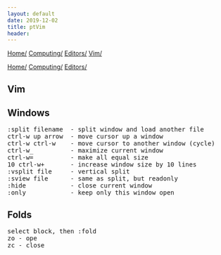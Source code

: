 ```yaml
---
layout: default
date: 2019-12-02
title: ptVim
header:
---
```

<div id="preamble">
<div class="sectionbody">
<div class="paragraph">
<p><span class="small"><a href="../../../index.html">Home/</a></span>
<span class="small"><a href="../../index.html">Computing/</a></span>
<span class="small"><a href="../index.html">Editors/</a></span>
<span class="small"><a href="index.html">Vim/</a></span></p>
</div>
<div class="paragraph">
<p><span class="small"><a href="../../../index.html">Home/</a></span>
<span class="small"><a href="../../index.html">Computing/</a></span>
<span class="small"><a href="../index.html">Editors/</a></span></p>
</div>
</div>
</div>
<div class="sect1">
<h2 id="_vim">Vim</h2>
<div class="sectionbody">

</div>
</div>
<div class="sect1">
<h2 id="_windows">Windows</h2>
<div class="sectionbody">
<div class="literalblock">
<div class="content">
<pre>:split filename  - split window and load another file
ctrl-w up arrow  - move cursor up a window
ctrl-w ctrl-w    - move cursor to another window (cycle)
ctrl-w_          - maximize current window
ctrl-w=          - make all equal size
10 ctrl-w+       - increase window size by 10 lines
:vsplit file     - vertical split
:sview file      - same as split, but readonly
:hide            - close current window
:only            - keep only this window open</pre>
</div>
</div>
</div>
</div>
<div class="sect1">
<h2 id="_folds">Folds</h2>
<div class="sectionbody">
<div class="literalblock">
<div class="content">
<pre>select block, then :fold
zo - ope
zc - close</pre>
</div>
</div>
</div>
</div>
